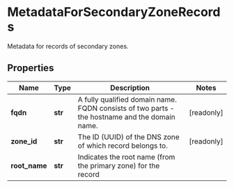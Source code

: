 # MetadataForSecondaryZoneRecords

Metadata for records of secondary zones.
## Properties
| Name | Type | Description | Notes |
| ------------ | ------------- | ------------- | ------------- |
| **fqdn** | **str** | A fully qualified domain name. FQDN consists of two parts - the hostname and the domain name. | [readonly]  |
| **zone_id** | **str** | The ID (UUID) of the DNS zone of which record belongs to. | [readonly]  |
| **root_name** | **str** | Indicates the root name (from the primary zone) for the record |  |


